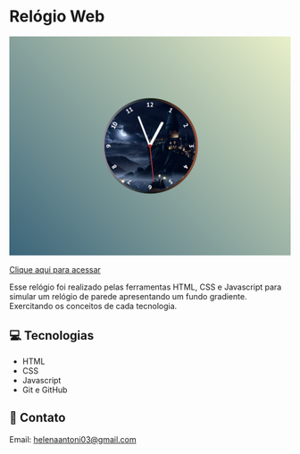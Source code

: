 # Relógio Web

![preview](./assets/preview.png)

[Clique aqui para acessar](https://helena-antoni.github.io/relogio-js)

Esse relógio foi realizado pelas ferramentas HTML, CSS e Javascript para simular um relógio de parede apresentando um fundo gradiente. Exercitando os conceitos de cada tecnologia.

## 💻 Tecnologias

- HTML
- CSS
- Javascript
- Git e GitHub

## 📧 Contato 

Email: helenaantoni03@gmail.com
